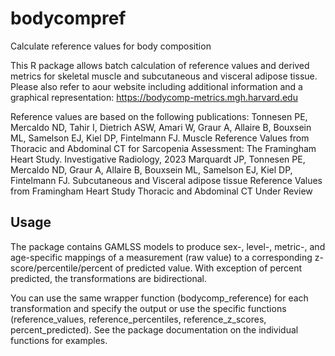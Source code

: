 # bodycompref
Calculate reference values for body composition

This R package allows batch calculation of reference values and derived metrics for skeletal muscle and subcutaneous and visceral adipose tissue.
Please also refer to aour website including additional information and a graphical representation: https://bodycomp-metrics.mgh.harvard.edu

Reference values are based on the following publications:
Tonnesen PE, Mercaldo ND, Tahir I, Dietrich ASW, Amari W, Graur A, Allaire B, Bouxsein ML, Samelson EJ, Kiel DP, Fintelmann FJ. Muscle Reference Values from Thoracic and Abdominal CT for Sarcopenia Assessment: The Framingham Heart Study.
Investigative Radiology, 2023
Marquardt JP, Tonnesen PE, Mercaldo ND, Graur A, Allaire B, Bouxsein ML, Samelson EJ, Kiel DP, Fintelmann FJ.
Subcutaneous and Visceral adipose tissue Reference Values from Framingham Heart Study Thoracic and Abdominal CT
Under Review

## Usage
The package contains GAMLSS models to produce sex-, level-, metric-, and age-specific mappings of a measurement (raw value) to a corresponding z-score/percentile/percent of predicted value. With exception of percent predicted, the transformations are bidirectional.

You can use the same wrapper function (bodycomp_reference) for each transformation and specify the output or use the specific functions (reference_values, reference_percentiles, reference_z_scores, percent_predicted). See the package documentation on the individual functions for examples.
